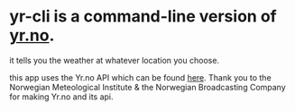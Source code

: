 # yr-cli is a command-line version of [yr.no](https://yr.no/en).
it tells you the weather at whatever location you choose.

this app uses the Yr.no API which can be found [here](https://developer.yr.no).
Thank you to the Norwegian Meteological Institute & the Norwegian Broadcasting Company for making Yr.no and its api.
